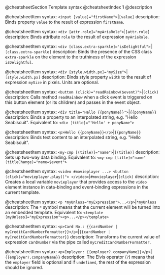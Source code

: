 @cheatsheetSection
Template syntax
@cheatsheetIndex 1
@description

@cheatsheetItem
syntax:
`<input [value]="firstName">`|`[value]`
description:
Binds property `value` to the result of expression `firstName`.

@cheatsheetItem
syntax:
`<div [attr.role]="myAriaRole">`|`[attr.role]`
description:
Binds attribute `role` to the result of expression `myAriaRole`.

@cheatsheetItem
syntax:
`<div [class.extra-sparkle]="isDelightful">`|`[class.extra-sparkle]`
description:
Binds the presence of the CSS class `extra-sparkle` on the element to the truthiness of the expression `isDelightful`.

@cheatsheetItem
syntax:
`<div [style.width.px]="mySize">`|`[style.width.px]`
description:
Binds style property `width` to the result of expression `mySize` in pixels. Units are optional.

@cheatsheetItem
syntax:
`<button (click)="readRainbow($event)">`|`(click)`
description:
Calls method `readRainbow` when a click event is triggered on this button element (or its children) and passes in the event object.

@cheatsheetItem
syntax:
`<div title="Hello {{ponyName}}">`|`{{ponyName}}`
description:
Binds a property to an interpolated string, e.g. "Hello Seabiscuit". Equivalent to:
`<div [title]="'Hello' + ponyName">`

@cheatsheetItem
syntax:
`<p>Hello {{ponyName}}</p>`|`{{ponyName}}`
description:
Binds text content to an interpolated string, e.g. "Hello Seabiscuit".

@cheatsheetItem
syntax:
`<my-cmp [(title)]="name">`|`[(title)]`
description:
Sets up two-way data binding. Equivalent to: `<my-cmp [title]="name" (titleChange)="name=$event">`

@cheatsheetItem
syntax:
`<video #movieplayer ...>
  <button (click)="movieplayer.play()">
</video>`|`#movieplayer`|`(click)`
description:
Creates a local variable `movieplayer` that provides access to the `video` element instance in data-binding and event-binding expressions in the current template.

@cheatsheetItem
syntax:
`<p *myUnless="myExpression">...</p>`|`*myUnless`
description:
The `*` symbol means that the current element will be turned into an embedded template. Equivalent to:
`<template [myUnless]="myExpression"><p>...</p></template>`

@cheatsheetItem
syntax:
`<p>Card No.: {{cardNumber | myCreditCardNumberFormatter}}</p>`|`{{cardNumber | myCreditCardNumberFormatter}}`
description:
Transforms the current value of expression `cardNumber` via the pipe called `myCreditCardNumberFormatter`.

@cheatsheetItem
syntax:
`<p>Employer: {{employer?.companyName}}</p>`|`{{employer?.companyName}}`
description:
The Elvis operator (`?`) means that the `employer` field is optional and if `undefined`, the rest of the expression should be ignored.
